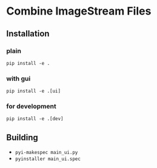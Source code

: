 # Combine ImageStream Files

## Installation
### plain
`pip install -e .`
### with gui
`pip install -e .[ui]`
### for development
`pip install -e .[dev]`

## Building
* `pyi-makespec main_ui.py`
* `pyinstaller main_ui.spec`